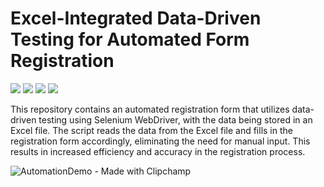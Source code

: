 # Excel-Integrated Data-Driven Testing for Automated Form Registration
![](https://img.shields.io/badge/Langauge-Java-critical)
![](https://img.shields.io/badge/selenium--java-4.8.3-informational?style=flat&logo=data:image/svg%2bxml;base64,<BASE64_DATA>)
![](https://img.shields.io/badge/org.apache.poi-4.1.2-informational?style=flat&logo=data:image/svg%2bxml;base64,<BASE64_DATA>)
![](https://img.shields.io/badge/IDE-Eclipse-success)

This repository contains an automated registration form that utilizes data-driven testing using Selenium WebDriver, 
with the data being stored in an Excel file. The script reads the data from the Excel file and fills in the registration 
form accordingly, eliminating the need for manual input. This results in increased efficiency and accuracy in the registration process.

![AutomationDemo - Made with Clipchamp](https://user-images.githubusercontent.com/89960171/229982509-872e67b0-21ef-4f41-a9c3-c6b39f99f74c.gif)
